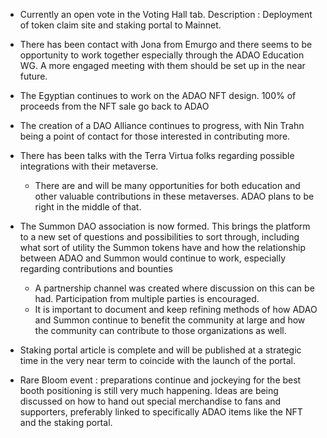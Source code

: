 * Currently an open vote in the Voting Hall tab.  Description : Deployment of token claim site and staking portal to Mainnet.

* There has been contact with Jona from Emurgo and there seems to be opportunity to work together especially through the ADAO Education WG. A more engaged meeting with them should be set up in the near future. 

* The Egyptian continues to work on the ADAO NFT design.  100% of proceeds from the NFT sale go back to ADAO

* The creation of a DAO Alliance continues to progress, with Nin Trahn being a point of contact for those interested in contributing more. 

* There has been talks with the Terra Virtua folks regarding possible integrations with their metaverse. 
    * There are and will be many opportunities for both education and other valuable contributions in these metaverses.  ADAO plans to be right in the middle of that. 

- The Summon DAO association is now formed. This brings the platform to a new set of questions and possibilities to sort through, including what sort of utility the Summon tokens have and how the relationship between ADAO and Summon would continue to work, especially regarding contributions and bounties 
    - A partnership channel was created where discussion on this can be had.  Participation from multiple parties is encouraged. 
    - It is important to document and keep refining methods of how ADAO and Summon continue to benefit the community at large and how the community can contribute to those organizations as well. 

- Staking portal article is complete and will be published at a strategic time in the very near term to coincide with the launch of the portal. 

- Rare Bloom event : preparations continue and jockeying for the best booth positioning is still very much happening. Ideas are being discussed on how to hand out special merchandise to fans and supporters, preferably linked to specifically ADAO items like the NFT and the staking portal. 
